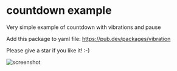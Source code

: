 # countdown example
Very simple example of countdown with vibrations and pause

Add this package to yaml file: https://pub.dev/packages/vibration

Please give a star if you like it! :-)


![screenshot](https://github.com/qqgg231/countdown-example-vibration-pause/blob/master/Screenshot.png "screenshot")
